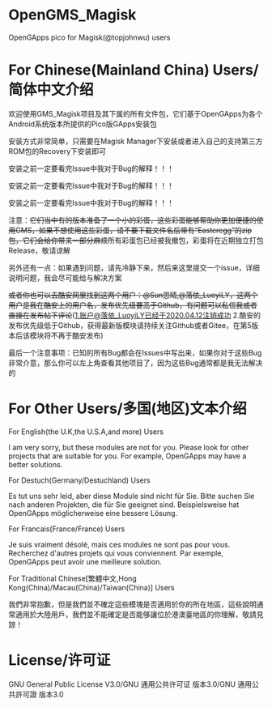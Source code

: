 # OpenGMS_Magisk
OpenGApps pico for Magisk(@topjohnwu) users


# For Chinese(Mainland China) Users/简体中文介绍
欢迎使用GMS_Magisk项目及其下属的所有文件包，它们基于OpenGApps为各个Android系统版本所提供的Pico版GApps安装包

安装方式非常简单，只需要在Magisk Manager下安装或者进入自己的支持第三方ROM包的Recovery下安装即可

安装之前一定要看完Issue中我对于Bug的解释！！！

安装之前一定要看完Issue中我对于Bug的解释！！！

安装之前一定要看完Issue中我对于Bug的解释！！！

注意：~~它们当中有的版本准备了一个小的彩蛋，这些彩蛋能够帮助你更加便捷的使用GMS，如果不想使用这些彩蛋，请不要下载文件名后带有“Easteregg”的zip包，它们会给你带来一部分麻烦~~所有彩蛋包已经被我撤包，彩蛋将在近期独立打包Release，敬请谅解

另外还有一点：如果遇到问题，请先冷静下来，然后来这里提交一个issue，详细说明问题，我会尽可能给与解决方案

~~或者你也可以去酷安网里找到这两个用户：@Sun思晴,@落依_LuoyiLY，这两个用户是我在酷安上的用户名，发布优先级要高于Github，有问题可以私信我或者直接在发布帖下评论~~(1.账户@落依_LuoyiLY已经于2020.04.12注销成功 2.酷安的发布优先级低于Github，获得最新版模块请持续关注Github或者Gitee，在第5版本后该模块将不再于酷安发布)

最后一个注意事项：已知的所有Bug都会在Issues中写出来，如果你对于这些Bug非常介意，那么你可以左上角查看其他项目了，因为这些Bug通常都是我无法解决的


# For Other Users/多国(地区)文本介绍

For English(the U.K,the U.S.A,and more) Users

I am very sorry, but these modules are not for you. Please look for other projects that are suitable for you. For example, OpenGApps may have a better solutions.

For Destuch(Germany/Destuchland) Users

Es tut uns sehr leid, aber diese Module sind nicht für Sie. Bitte suchen Sie nach anderen Projekten, die für Sie geeignet sind. Beispielsweise hat OpenGApps möglicherweise eine bessere Lösung.

For Francais(France/France) Users

Je suis vraiment désolé, mais ces modules ne sont pas pour vous. Recherchez d'autres projets qui vous conviennent. Par exemple, OpenGApps peut avoir une meilleure solution.

For Traditional Chinese[繁體中文,Hong Kong(China)/Macau(China)/Taiwan(China)] Users

我們非常抱歉，但是我們並不確定這些模塊是否適用於你的所在地區，這些說明通常適用於大陸用戶，我們並不能確定是否能够讓位於港澳臺地區的你理解，敬請見諒！


# License/许可证

GNU General Public License V3.0/GNU 通用公共许可证 版本3.0/GNU 通用公共許可證 版本3.0
